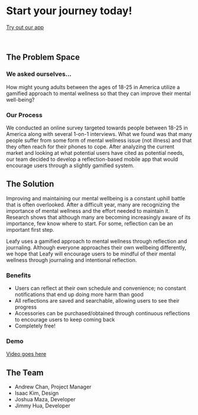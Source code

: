 # Start your journey today!
[Try out our app](https://expo.io/@jimhua32/projects/leafytest)

&nbsp;
## The Problem Space
### We asked ourselves...
How might young adults between the ages of 18-25 in America utilize a gamified approach to mental wellness so that they can improve their mental well-being?

### Our Process
We conducted an online survey targeted towards people between 18-25 in America along with several 1-on-1 interviews. What we found was that many people suffer from some form of mental wellness issue (not illness) and that they often reach for their phones to cope. After analyzing the current market and looking at what potential users have cited as potential needs, our team decided to develop a reflection-based mobile app that would encourage users through a slightly gamified system.

## The Solution

Improving and maintaining our mental wellbeing is a constant uphill battle that is often overlooked. After a difficult year, many are recognizing the importance of mental wellness and the effort needed to maintain it. Research shows that although many are becoming increasingly aware of its importance, few know where to start. For some, reflection can be an important first step.

Leafy uses a gamified approach to mental wellness through reflection and journaling. Although everyone approaches their own wellbeing differently, we hope that Leafy will encourage users to be mindful of their mental wellness through journaling and intentional reflection.

### Benefits
- Users can reflect at their own schedule and convenience; no constant notifications that end up doing more harm than good
- All reflections are saved and searchable, allowing users to see their progress
- Accessories can be purchased/obtained through continuous reflections to encourage users to keep coming back
- Completely free!

### Demo
[Video goes here](www.youtube.com)

## The Team
- Andrew Chan, Project Manager
- Isaac Kim, Design
- Joshua Maza, Developer
- Jimmy Hua, Developer

